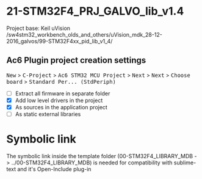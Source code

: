 # 21-STM32F4_PRJ_GALVO_lib_v1.4 #
Project base: Keil uVision
<CODES>/sw4stm32_workbench_olds_and_others/uVision_mdk_28-12-2016_galvos/99-STM32F4xx_pid_lib_v1_4/

## Ac6 Plugin project creation settings
<kbd>New</kbd> > <kbd>C-Project</kbd> > <kbd>Ac6 STM32 MCU Project</kbd> > <kbd>Next</kbd> > <kbd>Next</kbd> > <kbd>Choose board</kbd> > <kbd>Standard Per... (StdPeriph)</kbd>  

- [ ] Extract all firmware in separate folder
- [X] Add low level drivers in the project
- [X] As sources in the application project
- [ ] As static external libraries

# Symbolic link #
The symbolic link inside the template folder (00-STM32F4_LIBRARY_MDB -> ../00-STM32F4_LIBRARY_MDB) is needed for compatibility with sublime-text and it's Open-Include plug-in 
